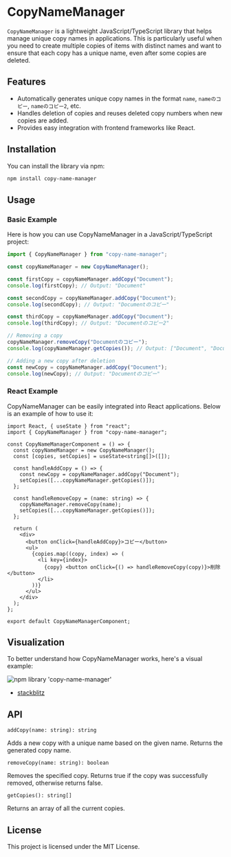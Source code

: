 # CopyNameManager

`CopyNameManager` is a lightweight JavaScript/TypeScript library that helps manage unique copy names in applications. This is particularly useful when you need to create multiple copies of items with distinct names and want to ensure that each copy has a unique name, even after some copies are deleted.

## Features

- Automatically generates unique copy names in the format `name`, `nameのコピー`, `nameのコピー2`, etc.
- Handles deletion of copies and reuses deleted copy numbers when new copies are added.
- Provides easy integration with frontend frameworks like React.

## Installation

You can install the library via npm:

```bash
npm install copy-name-manager
```

## Usage

### Basic Example

Here is how you can use CopyNameManager in a JavaScript/TypeScript project:

```ts
import { CopyNameManager } from "copy-name-manager";

const copyNameManager = new CopyNameManager();

const firstCopy = copyNameManager.addCopy("Document");
console.log(firstCopy); // Output: "Document"

const secondCopy = copyNameManager.addCopy("Document");
console.log(secondCopy); // Output: "Documentのコピー"

const thirdCopy = copyNameManager.addCopy("Document");
console.log(thirdCopy); // Output: "Documentのコピー2"

// Removing a copy
copyNameManager.removeCopy("Documentのコピー");
console.log(copyNameManager.getCopies()); // Output: ["Document", "Documentのコピー2"]

// Adding a new copy after deletion
const newCopy = copyNameManager.addCopy("Document");
console.log(newCopy); // Output: "Documentのコピー"
```

### React Example

CopyNameManager can be easily integrated into React applications. Below is an example of how to use it:

```tsx
import React, { useState } from "react";
import { CopyNameManager } from "copy-name-manager";

const CopyNameManagerComponent = () => {
  const copyNameManager = new CopyNameManager();
  const [copies, setCopies] = useState<string[]>([]);

  const handleAddCopy = () => {
    const newCopy = copyNameManager.addCopy("Document");
    setCopies([...copyNameManager.getCopies()]);
  };

  const handleRemoveCopy = (name: string) => {
    copyNameManager.removeCopy(name);
    setCopies([...copyNameManager.getCopies()]);
  };

  return (
    <div>
      <button onClick={handleAddCopy}>コピー</button>
      <ul>
        {copies.map((copy, index) => (
          <li key={index}>
            {copy} <button onClick={() => handleRemoveCopy(copy)}>削除</button>
          </li>
        ))}
      </ul>
    </div>
  );
};

export default CopyNameManagerComponent;
```

## Visualization

To better understand how CopyNameManager works, here's a visual example:

<img src="https://kenjimorita.jp/wp-content/uploads/2024/09/dev-1.gif" alt="npm library 'copy-name-manager'" class="size-large wp-image-25961" />

- [stackblitz](https://stackblitz.com/edit/vitejs-vite-g79p9r?embed=1&file=src%2FExample.tsx)

## API

`addCopy(name: string): string`

Adds a new copy with a unique name based on the given name. Returns the generated copy name.

`removeCopy(name: string): boolean`

Removes the specified copy. Returns true if the copy was successfully removed, otherwise returns false.

`getCopies(): string[]`

Returns an array of all the current copies.

## License

This project is licensed under the MIT License.
